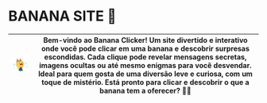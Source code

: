 # BANANA SITE 🍌
| <img src="00a22bf920bde38a732f8a5011b592d5.gif" width="250"> | Bem-vindo ao Banana Clicker! Um site divertido e interativo onde você pode clicar em uma banana e descobrir surpresas escondidas. Cada clique pode revelar mensagens secretas, imagens ocultas ou até mesmo enigmas para você desvendar. Ideal para quem gosta de uma diversão leve e curiosa, com um toque de mistério. Está pronto para clicar e descobrir o que a banana tem a oferecer? 🍌💥 |
|---|---|
